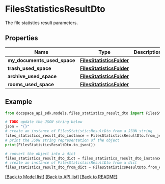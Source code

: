 # FilesStatisticsResultDto
The file statistics result parameters.

## Properties

Name | Type | Description | Notes
------------ | ------------- | ------------- | -------------
**my_documents_used_space** | [**FilesStatisticsFolder**](FilesStatisticsFolder.md) |  | [optional] 
**trash_used_space** | [**FilesStatisticsFolder**](FilesStatisticsFolder.md) |  | [optional] 
**archive_used_space** | [**FilesStatisticsFolder**](FilesStatisticsFolder.md) |  | [optional] 
**rooms_used_space** | [**FilesStatisticsFolder**](FilesStatisticsFolder.md) |  | [optional] 

## Example

```python
from docspace_api_sdk.models.files_statistics_result_dto import FilesStatisticsResultDto

# TODO update the JSON string below
json = "{}"
# create an instance of FilesStatisticsResultDto from a JSON string
files_statistics_result_dto_instance = FilesStatisticsResultDto.from_json(json)
# print the JSON string representation of the object
print(FilesStatisticsResultDto.to_json())

# convert the object into a dict
files_statistics_result_dto_dict = files_statistics_result_dto_instance.to_dict()
# create an instance of FilesStatisticsResultDto from a dict
files_statistics_result_dto_from_dict = FilesStatisticsResultDto.from_dict(files_statistics_result_dto_dict)
```
[[Back to Model list]](../README.md#documentation-for-models) [[Back to API list]](../README.md#documentation-for-api-endpoints) [[Back to README]](../README.md)


